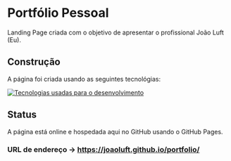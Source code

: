 # Portfólio Pessoal
Landing Page criada com o objetivo de apresentar o profissional João Luft (Eu).

## Construção
A página foi criada usando as seguintes tecnológias:

[![Tecnologias usadas para o desenvolvimento](https://skillicons.dev/icons?i=js,html,css,tailwind,jquery,git)](https://skillicons.dev)

## Status
A página está online e hospedada aqui no GitHub usando o GitHub Pages.

### URL de endereço -> https://joaoluft.github.io/portfolio/